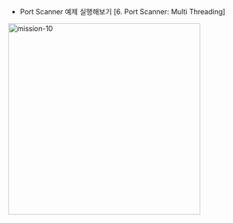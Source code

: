 - Port Scanner 예제 실행해보기 [6. Port Scanner: Multi Threading]

<img width="386" alt="mission-10" src="https://github.com/Pseudo-Lab/CPython-Guide/assets/48748376/b0f638a5-18d9-4ad4-9f54-15b86ca0ebc5">
